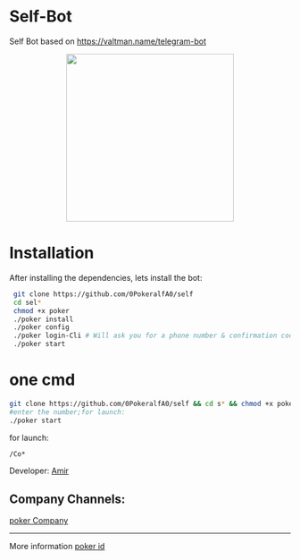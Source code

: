 # Self-Bot
Self Bot based on https://valtman.name/telegram-bot
 
 
 
 <div align="center"><a href="https://t.me/mini_hacker/1495"><img src="http://s8.picofile.com/file/8318875034/20180208_130113.jpg" width="300"></a></div>


# Installation
After installing the dependencies, lets install the bot:
```bash
 git clone https://github.com/0PokeralfA0/self
 cd sel*
 chmod +x poker
 ./poker install
 ./poker config
 ./poker login-Cli # Will ask you for a phone number & confirmation code.
 ./poker start
```
# one cmd
```bash
git clone https://github.com/0PokeralfA0/self && cd s* && chmod +x poker && ./poker install && ./poker config && ./poker login-Cli
#enter the number;for launch:
./poker start
```
for launch:
```bash
/Co*
```
Developer:
[Amir](https://github.com/0PokeralfA0)

Company Channels:
--------------------
[poker Company](https://github.com/poker_alfa_team)

-------------------
More information [poker id](https://t.me/poker_alfa)

